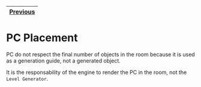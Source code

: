 | [Previous](npcs.md) |
| ------------------- |

# PC Placement

PC do not respect the final number of objects in the room because it is used as a generation guide, not a generated object.

It is the responsability of the engine to render the PC in the room, not the `Level Generator`.

